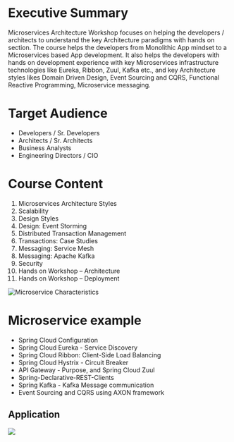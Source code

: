 # Executive Summary

Microservices Architecture Workshop focuses on helping the developers / architects to understand the key Architecture paradigms with hands on section. The course helps the developers from Monolithic App mindset to a Microservices based App development. It also helps the developers with hands on development experience with key Microservices infrastructure technologies like Eureka, Ribbon, Zuul, Kafka etc., and key Architecture styles likes Domain Driven Design, Event Sourcing and CQRS, Functional Reactive Programming, Microservice messaging.

# Target Audience

- Developers / Sr. Developers
- Architects / Sr. Architects
- Business Analysts
- Engineering Directors / CIO 

# Course Content

1.	Microservices Architecture Styles
2.	Scalability 
3.	Design Styles
4.	Design: Event Storming
5.  Distributed Transaction Management
6.  Transactions: Case Studies
7.	Messaging: Service Mesh
8.	Messaging: Apache Kafka
9.	Security
10.	Hands on Workshop – Architecture
11.	Hands on Workshop – Deployment

<img src="https://image.ibb.co/ndMSKx/Microservice_Characterists.jpg" alt="Microservice Characteristics" />

# Microservice example 


- Spring Cloud Configuration 
- Spring Cloud Eureka - Service Discovery 
- Spring Cloud Ribbon:  Client-Side Load Balancing 
- Spring Cloud Hystrix - Circuit Breaker
- API Gateway - Purpose, and Spring Cloud Zuul 
- Spring-Declarative-REST-Clients
- Spring Kafka - Kafka Message communication 
- Event Sourcing and CQRS using AXON framework


## Application


<img src="http://amexio.org/images/microservices_workshop.png" />



